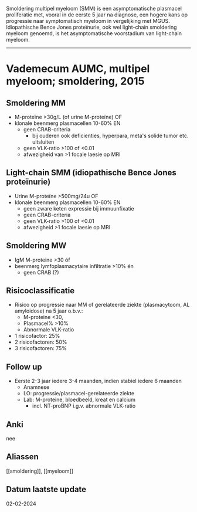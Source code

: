 Smoldering multipel myeloom (SMM) is een asymptomatische plasmacel proliferatie met, vooral in de eerste 5 jaar na diagnose, een hogere kans op progressie naar symptomatisch myeloom in vergelijking met MGUS. Idiopathische Bence Jones proteïnurie, ook wel light-chain smoldering myeloom genoemd, is het asymptomatische voorstadium van light-chain myeloom.
___
# Vademecum AUMC, multipel myeloom; smoldering, 2015
## Smoldering MM
- M-proteïne >30g/L (of urine M-proteïne) OF
- klonale beenmerg plasmacellen 10-60% EN
	- geen CRAB-criteria
		- bij ouderen ook deficienties, hyperpara, meta's solide tumor etc. uitsluiten
	- geen VLK-ratio >100 of <0.01
	- afwezigheid van >1 focale laesie op MRI
## Light-chain SMM (idiopathische Bence Jones proteïnurie)
- Urine M-proteïne >500mg/24u OF
- klonale beenmerg plasmacellen 10-60% EN
	- geen zware keten expressie bij immuunfixatie
	- geen CRAB-criteria
	- geen VLK-ratio >100 of <0.01
	- afwezigheid >1 focale laesie op MRI
## Smoldering MW
- IgM M-proteine >30 óf
- beenmerg lymfoplasmacytaire infiltratie >10% én
	- geen CRAB (?)
## Risicoclassificatie
- Risico op progressie naar MM of gerelateerde ziekte (plasmacytoom, AL amyloidose) na 5 jaar o.b.v.:
	- M-proteine <30, 
	- Plasmacel% >10%
	- Abnormale VLK-ratio
- 1 risicofactor: 25%
- 2 risicofactoren: 50%
- 3 risicofactoren: 75%
## Follow up
- Eerste 2-3 jaar iedere 3-4 maanden, indien stabiel iedere 6 maanden
	- Anamnese
	- LO: progressie/plasmacel-gerelateerde ziekte
	- Lab: M-proteine, bloedbeeld, kreat en calcium
		- incl. NT-proBNP i.g.v. abnormale VLK-ratio
## Anki
nee
## Aliassen
[[smoldering]], [[myeloom]]
## Datum laatste update
02-02-2024